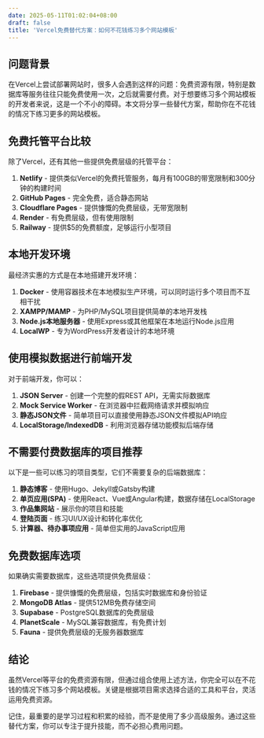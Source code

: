 ```yaml
---
date: 2025-05-11T01:02:04+08:00
draft: false
title: 'Vercel免费替代方案：如何不花钱练习多个网站模板'
---
```


## 问题背景

在Vercel上尝试部署网站时，很多人会遇到这样的问题：免费资源有限，特别是数据库等服务往往只能免费使用一次，之后就需要付费。对于想要练习多个网站模板的开发者来说，这是一个不小的障碍。本文将分享一些替代方案，帮助你在不花钱的情况下练习更多的网站模板。

## 免费托管平台比较

除了Vercel，还有其他一些提供免费层级的托管平台：

1. **Netlify** - 提供类似Vercel的免费托管服务，每月有100GB的带宽限制和300分钟的构建时间
2. **GitHub Pages** - 完全免费，适合静态网站
3. **Cloudflare Pages** - 提供慷慨的免费层级，无带宽限制
4. **Render** - 有免费层级，但有使用限制
5. **Railway** - 提供$5的免费额度，足够运行小型项目

## 本地开发环境

最经济实惠的方式是在本地搭建开发环境：

1. **Docker** - 使用容器技术在本地模拟生产环境，可以同时运行多个项目而不互相干扰
2. **XAMPP/MAMP** - 为PHP/MySQL项目提供简单的本地开发栈
3. **Node.js本地服务器** - 使用Express或其他框架在本地运行Node.js应用
4. **LocalWP** - 专为WordPress开发者设计的本地环境

## 使用模拟数据进行前端开发

对于前端开发，你可以：

1. **JSON Server** - 创建一个完整的假REST API，无需实际数据库
2. **Mock Service Worker** - 在浏览器中拦截网络请求并模拟响应
3. **静态JSON文件** - 简单项目可以直接使用静态JSON文件模拟API响应
4. **LocalStorage/IndexedDB** - 利用浏览器存储功能模拟后端存储

## 不需要付费数据库的项目推荐

以下是一些可以练习的项目类型，它们不需要复杂的后端数据库：

1. **静态博客** - 使用Hugo、Jekyll或Gatsby构建
2. **单页应用(SPA)** - 使用React、Vue或Angular构建，数据存储在LocalStorage
3. **作品集网站** - 展示你的项目和技能
4. **登陆页面** - 练习UI/UX设计和转化率优化
5. **计算器、待办事项应用** - 简单但实用的JavaScript应用

## 免费数据库选项

如果确实需要数据库，这些选项提供免费层级：

1. **Firebase** - 提供慷慨的免费层级，包括实时数据库和身份验证
2. **MongoDB Atlas** - 提供512MB免费存储空间
3. **Supabase** - PostgreSQL数据库的免费层级
4. **PlanetScale** - MySQL兼容数据库，有免费计划
5. **Fauna** - 提供免费层级的无服务器数据库

## 结论

虽然Vercel等平台的免费资源有限，但通过组合使用上述方法，你完全可以在不花钱的情况下练习多个网站模板。关键是根据项目需求选择合适的工具和平台，灵活运用免费资源。

记住，最重要的是学习过程和积累的经验，而不是使用了多少高级服务。通过这些替代方案，你可以专注于提升技能，而不必担心费用问题。